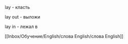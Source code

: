 lay - класть

lay out - выложи

lay in  - лежал в 

[[Inbox/Обучение/English/слова English/слова English]]
